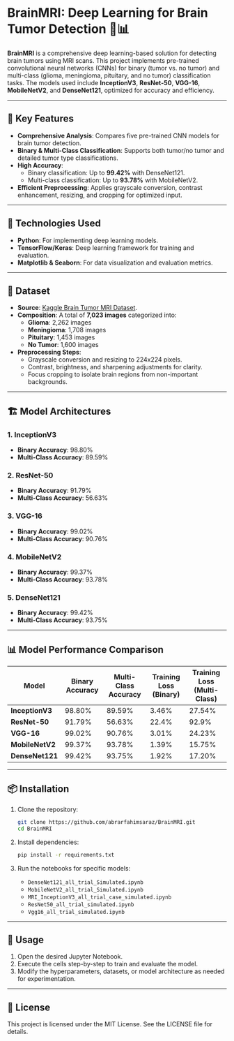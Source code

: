# BrainMRI: Deep Learning for Brain Tumor Detection 🧠📊

**BrainMRI** is a comprehensive deep learning-based solution for detecting brain tumors using MRI scans. This project implements pre-trained convolutional neural networks (CNNs) for binary (tumor vs. no tumor) and multi-class (glioma, meningioma, pituitary, and no tumor) classification tasks. The models used include **InceptionV3**, **ResNet-50**, **VGG-16**, **MobileNetV2**, and **DenseNet121**, optimized for accuracy and efficiency.

---

## 🌟 Key Features
- **Comprehensive Analysis**: Compares five pre-trained CNN models for brain tumor detection.
- **Binary & Multi-Class Classification**: Supports both tumor/no tumor and detailed tumor type classifications.
- **High Accuracy**:
  - Binary classification: Up to **99.42%** with DenseNet121.
  - Multi-class classification: Up to **93.78%** with MobileNetV2.
- **Efficient Preprocessing**: Applies grayscale conversion, contrast enhancement, resizing, and cropping for optimized input.

---

## 🚀 Technologies Used
- **Python**: For implementing deep learning models.
- **TensorFlow/Keras**: Deep learning framework for training and evaluation.
- **Matplotlib & Seaborn**: For data visualization and evaluation metrics.

---

## 📂 Dataset
- **Source**: [Kaggle Brain Tumor MRI Dataset](https://www.kaggle.com/datasets/masoudnickparvar/brain-tumor-mri-dataset).
- **Composition**: A total of **7,023 images** categorized into:
  - **Glioma**: 2,262 images
  - **Meningioma**: 1,708 images
  - **Pituitary**: 1,453 images
  - **No Tumor**: 1,600 images
- **Preprocessing Steps**:
  - Grayscale conversion and resizing to 224x224 pixels.
  - Contrast, brightness, and sharpening adjustments for clarity.
  - Focus cropping to isolate brain regions from non-important backgrounds.

---

## 🏗️ Model Architectures
### **1. InceptionV3**
- **Binary Accuracy**: 98.80%  
- **Multi-Class Accuracy**: 89.59%

### **2. ResNet-50**
- **Binary Accuracy**: 91.79%  
- **Multi-Class Accuracy**: 56.63%

### **3. VGG-16**
- **Binary Accuracy**: 99.02%  
- **Multi-Class Accuracy**: 90.76%

### **4. MobileNetV2**
- **Binary Accuracy**: 99.37%  
- **Multi-Class Accuracy**: 93.78%

### **5. DenseNet121**
- **Binary Accuracy**: 99.42%  
- **Multi-Class Accuracy**: 93.75%

---

## 📊 Model Performance Comparison
| Model        | Binary Accuracy | Multi-Class Accuracy | Training Loss (Binary) | Training Loss (Multi-Class) |
|--------------|-----------------|----------------------|------------------------|-----------------------------|
| **InceptionV3** | 98.80%        | 89.59%              | 3.46%                  | 27.54%                     |
| **ResNet-50**  | 91.79%        | 56.63%              | 22.4%                  | 92.9%                      |
| **VGG-16**     | 99.02%        | 90.76%              | 3.01%                  | 24.23%                     |
| **MobileNetV2**| 99.37%        | 93.78%              | 1.39%                  | 15.75%                     |
| **DenseNet121**| 99.42%        | 93.75%              | 1.92%                  | 17.20%                     |

---

## 📦 Installation
1. Clone the repository:
   ```bash
   git clone https://github.com/abrarfahimsaraz/BrainMRI.git
   cd BrainMRI
   ```

2. Install dependencies:
   ```bash
   pip install -r requirements.txt
   ```

3. Run the notebooks for specific models:
   - `DenseNet121_all_trial_Simulated.ipynb`
   - `MobileNetV2_all_trial_Simulated.ipynb`
   - `MRI_InceptionV3_all_trial_case_simulated.ipynb`
   - `ResNet50_all_trial_simulated.ipynb`
   - `Vgg16_all_trial_simulated.ipynb`

---

## 📖 Usage
1. Open the desired Jupyter Notebook.
2. Execute the cells step-by-step to train and evaluate the model.
3. Modify the hyperparameters, datasets, or model architecture as needed for experimentation.

---

## 📜 License
This project is licensed under the MIT License. See the LICENSE file for details.
